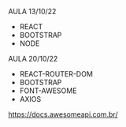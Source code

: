 AULA 13/10/22

- REACT
- BOOTSTRAP
- NODE

AULA 20/10/22

- REACT-ROUTER-DOM
- BOOTSTRAP
- FONT-AWESOME
- AXIOS


https://docs.awesomeapi.com.br/
